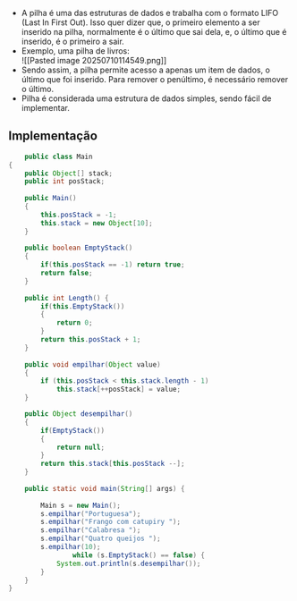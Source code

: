 - A pilha é uma das estruturas de dados e trabalha com o formato LIFO (Last In First Out). Isso quer dizer que, o primeiro elemento a ser inserido na pilha, normalmente é o último que sai dela, e, o último que é inserido, é o primeiro a sair.
- Exemplo, uma pilha de livros:  
	![[Pasted image 20250710114549.png]]
- Sendo assim, a pilha permite acesso a apenas um item de dados, o último que foi inserido. Para remover o penúltimo, é necessário remover o último.
- Pilha é considerada uma estrutura de dados simples, sendo fácil de implementar.

## Implementação
```java
	public class Main
{
    public Object[] stack;
	public int posStack;
    
    public Main()
    {
        this.posStack = -1;
        this.stack = new Object[10];    
    }
    
    public boolean EmptyStack()
    {
        if(this.posStack == -1) return true;        
        return false;
    }
    
    public int Length() {
        if(this.EmptyStack()) 
        {
            return 0;
        }
        return this.posStack + 1;
    } 
    
    public void empilhar(Object value)
    {
        if (this.posStack < this.stack.length - 1) 
	        this.stack[++posStack] = value; 
    }

    public Object desempilhar()
    {
        if(EmptyStack()) 
        { 
            return null;
        } 
        return this.stack[this.posStack --];
    } 
    
	public static void main(String[] args) {
	    
	    Main s = new Main();
	    s.empilhar("Portuguesa");
	    s.empilhar("Frango com catupiry ");
        s.empilhar("Calabresa ");
        s.empilhar("Quatro queijos ");
        s.empilhar(10);
                while (s.EmptyStack() == false) {
            System.out.println(s.desempilhar());
        }   
	}
}

```